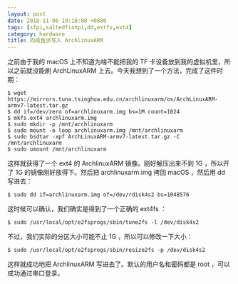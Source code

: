 ```yaml
---
layout: post
date: 2018-11-06 19:18:00 +0800
tags: [sfpi,saltedfishpi,dd,extfs,ext4]
category: hardware
title: 向咸鱼派写入 ArchlinuxARM
---
```


之前由于我的 macOS 上不知道为啥不能把我的 TF 卡设备放到我的虚拟机里，所以之前就没能刷 ArchLinuxARM 上去。今天我想到了一个方法，完成了这件时期：

```
$ wget https://mirrors.tuna.tsinghua.edu.cn/archlinuxarm/os/ArchLinuxARM-armv7-latest.tar.gz
$ dd if=/dev/zero of=archlinuxarm.img bs=1M count=1024
$ mkfs.ext4 archlinuxarm.img
$ sudo mkdir -p /mnt/archlinuxarm
$ sudo mount -o loop archlinuxarm.img /mnt/archlinuxarm
$ sudo bsdtar -xpf ArchLinuxARM-armv7-latest.tar.gz -C /mnt/archlinuxarm
$ sudo umount /mnt/archlinuxarm
```

这样就获得了一个 ext4 的 ArchlinuxARM 镜像。刚好解压出来不到 1G ，所以开了 1G 的镜像刚好放得下。然后把 archlinuxarm.img 拷回 macOS ，然后用 dd 写进去：

```
$ sudo dd if=archlinuxarm.img of=/dev/rdisk4s2 bs=1048576
```

这时候可以确认，我们确实是得到了一个正确的 ext4fs ：

```
$ sudo /usr/local/opt/e2fsprogs/sbin/tune2fs -l /dev/disk4s2
```

不过，我们实际的分区大小可能不止 1G ，所以可以修改一下大小：

```
$ sudo /usr/local/opt/e2fsprogs/sbin/resize2fs -p /dev/disk4s2
```

这样就成功地把 ArchlinuxARM 写进去了。默认的用户名和密码都是 root ，可以成功通过串口登录。